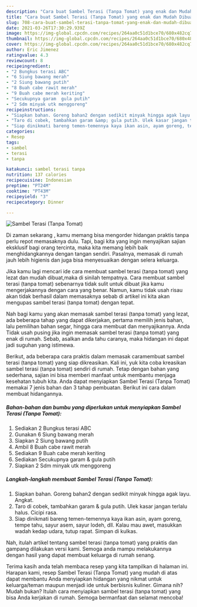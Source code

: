 ```yaml
---
description: "Cara buat Sambel Terasi (Tanpa Tomat) yang enak dan Mudah Dibuat"
title: "Cara buat Sambel Terasi (Tanpa Tomat) yang enak dan Mudah Dibuat"
slug: 708-cara-buat-sambel-terasi-tanpa-tomat-yang-enak-dan-mudah-dibuat
date: 2021-03-26T17:30:29.939Z
image: https://img-global.cpcdn.com/recipes/264aa0c51d1bce70/680x482cq70/sambel-terasi-tanpa-tomat-foto-resep-utama.jpg
thumbnail: https://img-global.cpcdn.com/recipes/264aa0c51d1bce70/680x482cq70/sambel-terasi-tanpa-tomat-foto-resep-utama.jpg
cover: https://img-global.cpcdn.com/recipes/264aa0c51d1bce70/680x482cq70/sambel-terasi-tanpa-tomat-foto-resep-utama.jpg
author: Eric Jimenez
ratingvalue: 4.3
reviewcount: 8
recipeingredient:
- "2 Bungkus terasi ABC"
- "6 Siung bawang merah"
- "2 Siung bawang putih"
- "8 Buah cabe rawit merah"
- "9 Buah cabe merah keriting"
- "Secukupnya garam  gula putih"
- "2 Sdm minyak utk menggoreng"
recipeinstructions:
- "Siapkan bahan. Goreng bahan2 dengan sedikit minyak hingga agak layu. Angkat."
- "Taro di cobek, tambahkan garam &amp; gula putih. Ulek kasar jangan terlalu halus. Cicipi rasa."
- "Siap dinikmati bareng temen-temennya kaya ikan asin, ayam goreng, tempe tahu, sayur asem, sayur lodeh, dll. Kalau mau awet, masukkan wadah kedap udara, tutup rapat. Simpan di kulkas."
categories:
- Resep
tags:
- sambel
- terasi
- tanpa

katakunci: sambel terasi tanpa 
nutrition: 137 calories
recipecuisine: Indonesian
preptime: "PT24M"
cooktime: "PT43M"
recipeyield: "3"
recipecategory: Dinner

---
```



![Sambel Terasi (Tanpa Tomat)](https://img-global.cpcdn.com/recipes/264aa0c51d1bce70/680x482cq70/sambel-terasi-tanpa-tomat-foto-resep-utama.jpg)

Di zaman  sekarang , kamu memang bisa mengorder hidangan praktis tanpa perlu repot memasaknya dulu. Tapi, bagi kita yang ingin menyajikan sajian eksklusif bagi orang tercinta, maka kita memang lebih baik menghidangkannya dengan tangan sendiri. Pasalnya, memasak di rumah jauh lebih higienis dan juga bisa menyesuaikan dengan selera keluarga.

Jika kamu lagi mencari ide cara membuat sambel terasi (tanpa tomat) yang lezat dan mudah dibuat,maka di sinilah tempatnya. Cara membuat sambel terasi (tanpa tomat)  sebenarnya tidak sulit untuk dibuat jika kamu mengerjakannya dengan cara yang benar. Namun, kamu tidak usah risau akan tidak berhasil dalam memasaknya 
sebab di artikel ini kita akan mengupas sambel terasi (tanpa tomat) dengan tepat.  



Nah bagi kamu yang akan memasak sambel terasi (tanpa tomat) yang lezat, ada beberapa tahap yang dapat dikerjakan, pertama memilih jenis bahan, lalu pemilihan bahan segar, hingga cara membuat dan menyajikannya. Anda Tidak usah pusing jika ingin memasak sambel terasi (tanpa tomat) yang enak di rumah. Sebab, asalkan anda  tahu caranya, maka hidangan ini dapat jadi suguhan yang istimewa.

Berikut, ada beberapa cara praktis  dalam memasak caramembuat sambel terasi (tanpa tomat) yang siap dikreasikan. Kali ini, yuk kita coba kreasikan sambel terasi (tanpa tomat) sendiri di rumah. Tetap dengan bahan yang sederhana, sajian ini bisa memberi manfaat untuk membantu menjaga kesehatan tubuh kita. Anda dapat menyiapkan Sambel Terasi (Tanpa Tomat) memakai 7 jenis bahan dan 3 tahap pembuatan. Berikut ini cara dalam membuat hidangannya.

<!--inarticleads1-->

##### Bahan-bahan dan bumbu yang diperlukan untuk menyiapkan Sambel Terasi (Tanpa Tomat):

1. Sediakan 2 Bungkus terasi ABC
1. Gunakan 6 Siung bawang merah
1. Siapkan 2 Siung bawang putih
1. Ambil 8 Buah cabe rawit merah
1. Sediakan 9 Buah cabe merah keriting
1. Sediakan Secukupnya garam &amp; gula putih
1. Siapkan 2 Sdm minyak utk menggoreng




<!--inarticleads2-->

##### Langkah-langkah membuat Sambel Terasi (Tanpa Tomat):

1. Siapkan bahan. Goreng bahan2 dengan sedikit minyak hingga agak layu. Angkat.
1. Taro di cobek, tambahkan garam &amp; gula putih. Ulek kasar jangan terlalu halus. Cicipi rasa.
1. Siap dinikmati bareng temen-temennya kaya ikan asin, ayam goreng, tempe tahu, sayur asem, sayur lodeh, dll. Kalau mau awet, masukkan wadah kedap udara, tutup rapat. Simpan di kulkas.




Nah, itulah artikel tentang  sambel terasi (tanpa tomat)  yang praktis dan gampang dilakukan versi kami. Semoga anda mampu melakukannya dengan hasil yang dapat membuat keluarga di rumah senang. 

Terima kasih anda telah membaca resep yang kita tampilkan di halaman ini. Harapan kami, resep  Sambel Terasi (Tanpa Tomat) yang mudah di atas dapat membantu Anda menyiapkan hidangan yang nikmat untuk keluarga/teman maupun menjadi ide untuk berbisnis kuliner. Gimana nih? Mudah bukan? Itulah cara menyiapkan sambel terasi (tanpa tomat) yang bisa Anda kerjakan di rumah. Semoga bermanfaat dan selamat mencoba!


